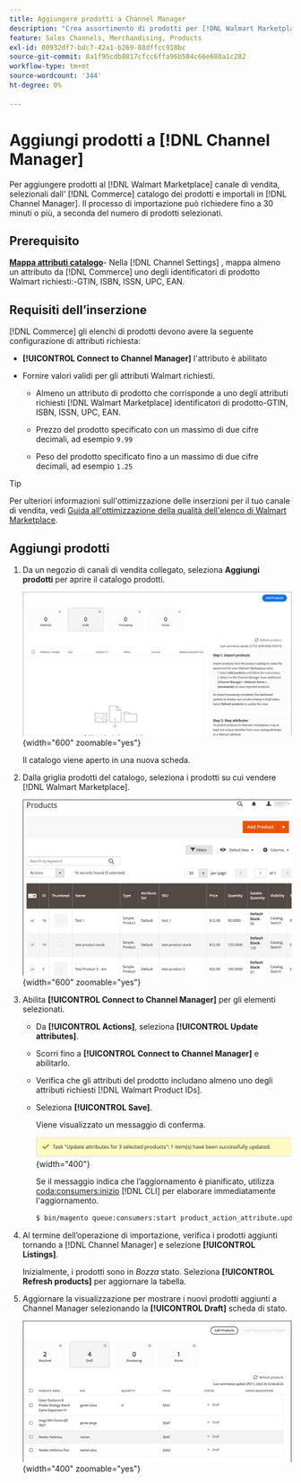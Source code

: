 ```yaml
---
title: Aggiungere prodotti a Channel Manager
description: "Crea assortimento di prodotti per [!DNL Walmart Marketplace] vendite aggiungendo prodotti dal catalogo al canale di vendita configurato in Channel Manager."
feature: Sales Channels, Merchandising, Products
exl-id: 00932df7-bdc7-42a1-b269-88dffcc918bc
source-git-commit: 8a1f95cdb8817cfcc6ffa96b584c66e680a1c282
workflow-type: tm+mt
source-wordcount: '344'
ht-degree: 0%

---
```



# Aggiungi prodotti a [!DNL Channel Manager]

Per aggiungere prodotti al [!DNL Walmart Marketplace] canale di vendita, selezionali dall&#39; [!DNL Commerce] catalogo dei prodotti e importali in [!DNL Channel Manager].
Il processo di importazione può richiedere fino a 30 minuti o più, a seconda del numero di prodotti selezionati.

## Prerequisito

**[Mappa attributi catalogo](map-catalog-attributes.md)**- Nella [!DNL Channel Settings] , mappa almeno un attributo da [!DNL Commerce] uno degli identificatori di prodotto Walmart richiesti:-GTIN, ISBN, ISSN, UPC, EAN.

## Requisiti dell’inserzione

[!DNL Commerce] gli elenchi di prodotti devono avere la seguente configurazione di attributi richiesta:

- **[!UICONTROL Connect to Channel Manager]** l&#39;attributo è abilitato

- Fornire valori validi per gli attributi Walmart richiesti.

   - Almeno un attributo di prodotto che corrisponde a uno degli attributi richiesti [!DNL Walmart Marketplace] identificatori di prodotto-GTIN, ISBN, ISSN, UPC, EAN.

   - Prezzo del prodotto specificato con un massimo di due cifre decimali, ad esempio `9.99`

   - Peso del prodotto specificato fino a un massimo di due cifre decimali, ad esempio `1.25`

>[!TIP]
>
>Per ulteriori informazioni sull&#39;ottimizzazione delle inserzioni per il tuo canale di vendita, vedi [Guida all&#39;ottimizzazione della qualità dell&#39;elenco di Walmart Marketplace](https://marketplace.walmart.com/wp-content/uploads/2020/09/WMP_listing_quality_optimization_guide.pdf).

## Aggiungi prodotti

1. Da un negozio di canali di vendita collegato, seleziona **Aggiungi prodotti** per aprire il catalogo prodotti.

   ![Aggiungi prodotti al negozio del canale di vendita](assets/add-initial-products-to-connected-channel.png){width="600" zoomable="yes"}

   Il catalogo viene aperto in una nuova scheda.

1. Dalla griglia prodotti del catalogo, seleziona i prodotti su cui vendere [!DNL Walmart Marketplace].

   ![Invia prodotti al negozio del canale di vendita](assets/select-products-from-catalog.png){width="600" zoomable="yes"}

1. Abilita **[!UICONTROL Connect to Channel Manager]** per gli elementi selezionati.

   - Da **[!UICONTROL Actions]**, seleziona **[!UICONTROL Update attributes]**.

   - Scorri fino a **[!UICONTROL Connect to Channel Manager]** e abilitarlo.

   - Verifica che gli attributi del prodotto includano almeno uno degli attributi richiesti [!DNL Walmart Product IDs].

   - Seleziona **[!UICONTROL Save]**.

     Viene visualizzato un messaggio di conferma.

     ![Messaggio di conferma dell’importazione del prodotto dal catalogo al canale di vendita](assets/product-import-from-catalog-confirmation.png){width="400"}

     Se il messaggio indica che l’aggiornamento è pianificato, utilizza [coda:consumers:inizio](https://experienceleague.adobe.com/docs/commerce-operations/configuration-guide/cli/start-message-queues.html) [!DNL CLI] per elaborare immediatamente l&#39;aggiornamento.

     ```bash
     $ bin/magento queue:consumers:start product_action_attribute.update
     ```

1. Al termine dell’operazione di importazione, verifica i prodotti aggiunti tornando a [!DNL Channel Manager] e selezione **[!UICONTROL Listings]**.

   Inizialmente, i prodotti sono in *Bozza* stato. Seleziona **[!UICONTROL Refresh products]** per aggiornare la tabella.

1. Aggiornare la visualizzazione per mostrare i nuovi prodotti aggiunti a Channel Manager selezionando la **[!UICONTROL Draft]** scheda di stato.

   ![Prodotti importati nel canale di vendita connesso](assets/products-in-marketplace-sales-channel.png){width="400" zoomable="yes"}


